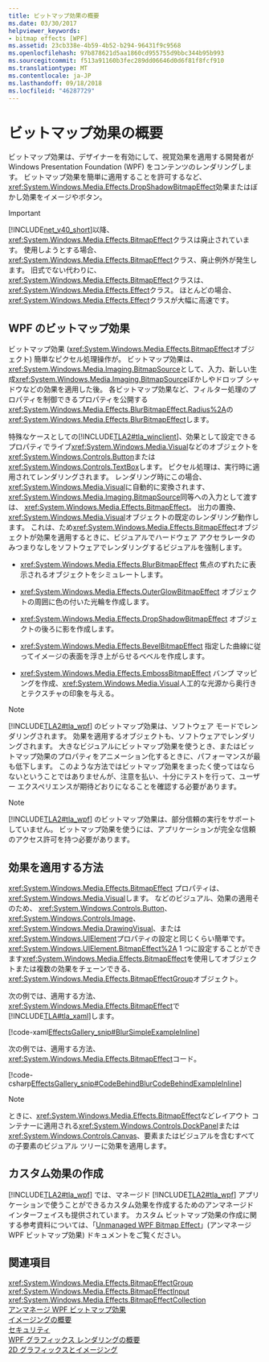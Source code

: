 ```yaml
---
title: ビットマップ効果の概要
ms.date: 03/30/2017
helpviewer_keywords:
- bitmap effects [WPF]
ms.assetid: 23cb338e-4b59-4b52-b294-96431f9c9568
ms.openlocfilehash: 97b878621d5aa1860cd955755d9bbc344b95b993
ms.sourcegitcommit: f513a91160b3fec289dd06646d0d6f81f8fcf910
ms.translationtype: MT
ms.contentlocale: ja-JP
ms.lasthandoff: 09/18/2018
ms.locfileid: "46287729"
---
```

# <a name="bitmap-effects-overview"></a>ビットマップ効果の概要
ビットマップ効果は、デザイナーを有効にして、視覚効果を適用する開発者が Windows Presentation Foundation (WPF) をコンテンツのレンダリングします。 ビットマップ効果を簡単に適用することを許可するなど、<xref:System.Windows.Media.Effects.DropShadowBitmapEffect>効果またはぼかし効果をイメージやボタン。  
  
> [!IMPORTANT]
>  [!INCLUDE[net_v40_short](../../../../includes/net-v40-short-md.md)]以降、<xref:System.Windows.Media.Effects.BitmapEffect>クラスは廃止されています。 使用しようとする場合、<xref:System.Windows.Media.Effects.BitmapEffect>クラス、廃止例外が発生します。 旧式でない代わりに、<xref:System.Windows.Media.Effects.BitmapEffect>クラスは、<xref:System.Windows.Media.Effects.Effect>クラス。 ほとんどの場合、<xref:System.Windows.Media.Effects.Effect>クラスが大幅に高速です。  
  
  
  
<a name="wpf_effects"></a>   
## <a name="wpf-bitmap-effects"></a>WPF のビットマップ効果  
 ビットマップ効果 (<xref:System.Windows.Media.Effects.BitmapEffect>オブジェクト) 簡単なピクセル処理操作が。 ビットマップ効果は、<xref:System.Windows.Media.Imaging.BitmapSource>として、入力、新しい生成<xref:System.Windows.Media.Imaging.BitmapSource>ぼかしやドロップ シャドウなどの効果を適用した後。 各ビットマップ効果など、フィルター処理のプロパティを制御できるプロパティを公開する<xref:System.Windows.Media.Effects.BlurBitmapEffect.Radius%2A>の<xref:System.Windows.Media.Effects.BlurBitmapEffect>します。  
  
 特殊なケースとしての[!INCLUDE[TLA2#tla_winclient](../../../../includes/tla2sharptla-winclient-md.md)]、効果として設定できるプロパティでライブ<xref:System.Windows.Media.Visual>などのオブジェクトを<xref:System.Windows.Controls.Button>または<xref:System.Windows.Controls.TextBox>します。 ピクセル処理は、実行時に適用されてレンダリングされます。 レンダリング時にこの場合、<xref:System.Windows.Media.Visual>に自動的に変換されます、<xref:System.Windows.Media.Imaging.BitmapSource>同等への入力として渡すは、 <xref:System.Windows.Media.Effects.BitmapEffect>。 出力の置換、<xref:System.Windows.Media.Visual>オブジェクトの既定のレンダリング動作します。 これは、ため<xref:System.Windows.Media.Effects.BitmapEffect>オブジェクトが効果を適用するときに、ビジュアルでハードウェア アクセラレータのみつまりなしをソフトウェアでレンダリングするビジュアルを強制します。  
  
-   <xref:System.Windows.Media.Effects.BlurBitmapEffect> 焦点のずれたに表示されるオブジェクトをシミュレートします。  
  
-   <xref:System.Windows.Media.Effects.OuterGlowBitmapEffect> オブジェクトの周囲に色の付いた光輪を作成します。  
  
-   <xref:System.Windows.Media.Effects.DropShadowBitmapEffect> オブジェクトの後ろに影を作成します。  
  
-   <xref:System.Windows.Media.Effects.BevelBitmapEffect> 指定した曲線に従ってイメージの表面を浮き上がらせるベベルを作成します。  
  
-   <xref:System.Windows.Media.Effects.EmbossBitmapEffect> バンプ マッピングを作成、<xref:System.Windows.Media.Visual>人工的な光源から奥行きとテクスチャの印象を与える。  
  
> [!NOTE]
>  [!INCLUDE[TLA2#tla_wpf](../../../../includes/tla2sharptla-wpf-md.md)] のビットマップ効果は、ソフトウェア モードでレンダリングされます。 効果を適用するオブジェクトも、ソフトウェアでレンダリングされます。 大きなビジュアルにビットマップ効果を使うとき、またはビットマップ効果のプロパティをアニメーション化するときに、パフォーマンスが最も低下します。 このような方法ではビットマップ効果をまったく使ってはならないということではありませんが、注意を払い、十分にテストを行って、ユーザー エクスペリエンスが期待どおりになることを確認する必要があります。  
  
> [!NOTE]
>  [!INCLUDE[TLA2#tla_wpf](../../../../includes/tla2sharptla-wpf-md.md)] のビットマップ効果は、部分信頼の実行をサポートしていません。 ビットマップ効果を使うには、アプリケーションが完全な信頼のアクセス許可を持つ必要があります。  
  
<a name="applyeffects"></a>   
## <a name="how-to-apply-an-effect"></a>効果を適用する方法  
 <xref:System.Windows.Media.Effects.BitmapEffect> プロパティは、<xref:System.Windows.Media.Visual>します。 などのビジュアル、効果の適用そのため、 <xref:System.Windows.Controls.Button>、 <xref:System.Windows.Controls.Image>、 <xref:System.Windows.Media.DrawingVisual>、または<xref:System.Windows.UIElement>プロパティの設定と同じくらい簡単です。 <xref:System.Windows.UIElement.BitmapEffect%2A> 1 つに設定することができます<xref:System.Windows.Media.Effects.BitmapEffect>を使用してオブジェクトまたは複数の効果をチェーンできる、<xref:System.Windows.Media.Effects.BitmapEffectGroup>オブジェクト。  
  
 次の例では、適用する方法、<xref:System.Windows.Media.Effects.BitmapEffect>で[!INCLUDE[TLA#tla_xaml](../../../../includes/tlasharptla-xaml-md.md)]します。  
  
 [!code-xaml[EffectsGallery_snip#BlurSimpleExampleInline](../../../../samples/snippets/csharp/VS_Snippets_Wpf/EffectsGallery_snip/CSharp/blursimpleexample.xaml#blursimpleexampleinline)]  
  
 次の例では、適用する方法、<xref:System.Windows.Media.Effects.BitmapEffect>コード。  
  
 [!code-csharp[EffectsGallery_snip#CodeBehindBlurCodeBehindExampleInline](../../../../samples/snippets/csharp/VS_Snippets_Wpf/EffectsGallery_snip/CSharp/blurcodebehindexample.xaml.cs#codebehindblurcodebehindexampleinline)]  
  
> [!NOTE]
>  ときに、<xref:System.Windows.Media.Effects.BitmapEffect>などレイアウト コンテナーに適用される<xref:System.Windows.Controls.DockPanel>または<xref:System.Windows.Controls.Canvas>、要素またはビジュアルを含むすべての子要素のビジュアル ツリーに効果を適用します。  
  
<a name="customeffects"></a>   
## <a name="creating-custom-effects"></a>カスタム効果の作成  
 [!INCLUDE[TLA2#tla_wpf](../../../../includes/tla2sharptla-wpf-md.md)] では、マネージド [!INCLUDE[TLA2#tla_wpf](../../../../includes/tla2sharptla-wpf-md.md)] アプリケーションで使うことができるカスタム効果を作成するためのアンマネージド インターフェイスも提供されています。 カスタム ビットマップ効果の作成に関する参考資料については、「[Unmanaged WPF Bitmap Effect](https://docs.microsoft.com/previous-versions/windows/desktop/wibe/-wibe-lh)」(アンマネージ WPF ビットマップ効果) ドキュメントをご覧ください。  
  
## <a name="see-also"></a>関連項目  
 <xref:System.Windows.Media.Effects.BitmapEffectGroup>  
 <xref:System.Windows.Media.Effects.BitmapEffectInput>  
 <xref:System.Windows.Media.Effects.BitmapEffectCollection>  
 [アンマネージ WPF ビットマップ効果](https://docs.microsoft.com/previous-versions/windows/desktop/wibe/-wibe-lh)  
 [イメージングの概要](../../../../docs/framework/wpf/graphics-multimedia/imaging-overview.md)  
 [セキュリティ](../../../../docs/framework/wpf/security-wpf.md)  
 [WPF グラフィックス レンダリングの概要](../../../../docs/framework/wpf/graphics-multimedia/wpf-graphics-rendering-overview.md)  
 [2D グラフィックスとイメージング](../../../../docs/framework/wpf/advanced/optimizing-performance-2d-graphics-and-imaging.md)
